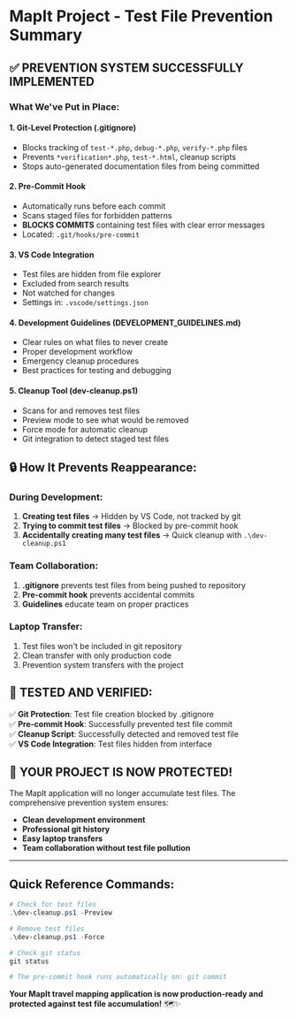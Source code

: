 # MapIt Project - Test File Prevention Summary

## ✅ PREVENTION SYSTEM SUCCESSFULLY IMPLEMENTED

### What We've Put in Place:

#### 1. **Git-Level Protection (.gitignore)**
- Blocks tracking of `test-*.php`, `debug-*.php`, `verify-*.php` files
- Prevents `*verification*.php`, `test-*.html`, cleanup scripts
- Stops auto-generated documentation files from being committed

#### 2. **Pre-Commit Hook**
- Automatically runs before each commit
- Scans staged files for forbidden patterns
- **BLOCKS COMMITS** containing test files with clear error messages
- Located: `.git/hooks/pre-commit`

#### 3. **VS Code Integration**
- Test files are hidden from file explorer
- Excluded from search results
- Not watched for changes
- Settings in: `.vscode/settings.json`

#### 4. **Development Guidelines (DEVELOPMENT_GUIDELINES.md)**
- Clear rules on what files to never create
- Proper development workflow
- Emergency cleanup procedures
- Best practices for testing and debugging

#### 5. **Cleanup Tool (dev-cleanup.ps1)**
- Scans for and removes test files
- Preview mode to see what would be removed
- Force mode for automatic cleanup
- Git integration to detect staged test files

## 🔒 How It Prevents Reappearance:

### **During Development:**
1. **Creating test files** → Hidden by VS Code, not tracked by git
2. **Trying to commit test files** → Blocked by pre-commit hook
3. **Accidentally creating many test files** → Quick cleanup with `.\dev-cleanup.ps1`

### **Team Collaboration:**
1. **.gitignore** prevents test files from being pushed to repository
2. **Pre-commit hook** prevents accidental commits
3. **Guidelines** educate team on proper practices

### **Laptop Transfer:**
1. Test files won't be included in git repository
2. Clean transfer with only production code
3. Prevention system transfers with the project

## 🧪 TESTED AND VERIFIED:

✅ **Git Protection**: Test file creation blocked by .gitignore  
✅ **Pre-commit Hook**: Successfully prevented test file commit  
✅ **Cleanup Script**: Successfully detected and removed test file  
✅ **VS Code Integration**: Test files hidden from interface  

## 🚀 YOUR PROJECT IS NOW PROTECTED!

The MapIt application will no longer accumulate test files. The comprehensive prevention system ensures:

- **Clean development environment**
- **Professional git history**
- **Easy laptop transfers**
- **Team collaboration without test file pollution**

---

## Quick Reference Commands:

```powershell
# Check for test files
.\dev-cleanup.ps1 -Preview

# Remove test files
.\dev-cleanup.ps1 -Force

# Check git status
git status

# The pre-commit hook runs automatically on: git commit
```

**Your MapIt travel mapping application is now production-ready and protected against test file accumulation!** 🗺️✨

